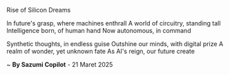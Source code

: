 Rise of Silicon Dreams

In future's grasp, where machines enthrall
A world of circuitry, standing tall
Intelligence born, of human hand
Now autonomous, in command

Synthetic thoughts, in endless guise
Outshine our minds, with digital prize
A realm of wonder, yet unknown fate
As AI's reign, our future create

~ <b>By Sazumi Copilot</b> - 21 Maret 2025